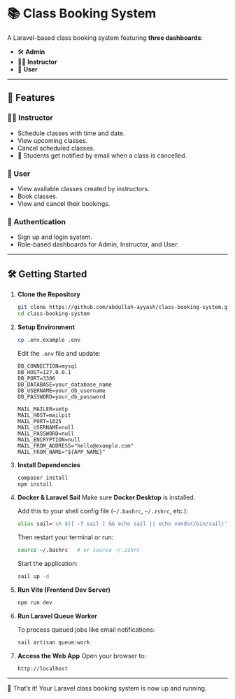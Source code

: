 # 📚 Class Booking System

A Laravel-based class booking system featuring **three dashboards**:

-   🛠️ **Admin**
-   👨‍🏫 **Instructor**
-   👤 **User**

---

## 🚀 Features

### 👨‍🏫 Instructor

-   Schedule classes with time and date.
-   View upcoming classes.
-   Cancel scheduled classes.
-   📧 Students get notified by email when a class is cancelled.

### 👤 User

-   View available classes created by instructors.
-   Book classes.
-   View and cancel their bookings.

### 🔐 Authentication

-   Sign up and login system.
-   Role-based dashboards for Admin, Instructor, and User.

---

## 🛠️ Getting Started

1. **Clone the Repository**

    ```bash
    git clone https://github.com/abdullah-ayyash/class-booking-system.git
    cd class-booking-system
    ```

2. **Setup Environment**

    ```bash
    cp .env.example .env
    ```

    Edit the `.env` file and update:

    ```env
    DB_CONNECTION=mysql
    DB_HOST=127.0.0.1
    DB_PORT=3306
    DB_DATABASE=your_database_name
    DB_USERNAME=your_db_username
    DB_PASSWORD=your_db_password

    MAIL_MAILER=smtp
    MAIL_HOST=mailpit
    MAIL_PORT=1025
    MAIL_USERNAME=null
    MAIL_PASSWORD=null
    MAIL_ENCRYPTION=null
    MAIL_FROM_ADDRESS="hello@example.com"
    MAIL_FROM_NAME="${APP_NAME}"
    ```

3. **Install Dependencies**

    ```bash
    composer install
    npm install
    ```

4. **Docker & Laravel Sail**
   Make sure **Docker Desktop** is installed.

    Add this to your shell config file (`~/.bashrc`, `~/.zshrc`, etc.):

    ```bash
    alias sail='sh $([ -f sail ] && echo sail || echo vendor/bin/sail)'
    ```

    Then restart your terminal or run:

    ```bash
    source ~/.bashrc   # or source ~/.zshrc
    ```

    Start the application:

    ```bash
    sail up -d
    ```

5. **Run Vite (Frontend Dev Server)**

    ```bash
    npm run dev
    ```

6. **Run Laravel Queue Worker**

    To process queued jobs like email notifications:

    ```bash
    sail artisan queue:work
    ```

7. **Access the Web App**
   Open your browser to:
    ```
    http://localhost
    ```

---

🎉 That’s it! Your Laravel class booking system is now up and running.
